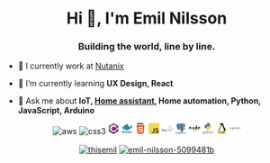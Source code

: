 <h1 align="center">Hi 👋, I'm Emil Nilsson</h1>
<h3 align="center">Building the world, line by line.</h3>

- 🔭 I currently work at [Nutanix](https://nutanix.com)

- 🌱 I’m currently learning **UX Design, React**

- 💬 Ask me about **IoT, [Home assistant](https://home-assistant.io), Home automation, Python, JavaScript, Arduino**

<p align="center"><img src="https://devicons.github.io/devicon/devicon.git/icons/amazonwebservices/amazonwebservices-original-wordmark.svg" alt="aws" width="20" height="20"/> <img src="https://devicons.github.io/devicon/devicon.git/icons/css3/css3-original-wordmark.svg" alt="css3" width="20" height="20"/> <img src="https://github.com/devicons/devicon/blob/master/icons/csharp/csharp-original.svg" alt="csharp" width="20" height="20"/> <img src="https://github.com/devicons/devicon/blob/master/icons/docker/docker-original-wordmark.svg" alt="docker" width="20" height="20"/> <img src="https://github.com/devicons/devicon/blob/master/icons/html5/html5-original-wordmark.svg" alt="html5" width="20" height="20"/> <img src="https://github.com/devicons/devicon/blob/master/icons/javascript/javascript-original.svg" alt="javascript" width="20" height="20"/> <img src="https://github.com/devicons/devicon/blob/master/icons/mysql/mysql-original-wordmark.svg" alt="mysql" width="20" height="20"/> <img src="https://github.com/devicons/devicon/blob/master/icons/postgresql/postgresql-original-wordmark.svg" alt="postgresql" width="20" height="20"/> <img src="https://github.com/devicons/devicon/blob/master/icons/nodejs/nodejs-original-wordmark.svg" alt="nodejs" width="20" height="20"/> <img src="https://github.com/devicons/devicon/blob/master/icons/python/python-original-wordmark.svg" alt="python" width="20" height="20"/> <img src="https://github.com/devicons/devicon/blob/master/icons/linux/linux-original.svg" alt="linux" width="20" height="20"/> <img src="https://github.com/devicons/devicon/blob/master/icons/express/express-original-wordmark.svg" alt="express" width="20" height="20"/></p><p align="center">
<a href="https://twitter.com/thisemil" target="blank"><img align="center" src="https://cdn.jsdelivr.net/npm/simple-icons@3.0.1/icons/twitter.svg" alt="thisemil" height="20" width="20" /></a>
<a href="https://linkedin.com/in/emil-nilsson-5099481b" target="blank"><img align="center" src="https://cdn.jsdelivr.net/npm/simple-icons@3.0.1/icons/linkedin.svg" alt="emil-nilsson-5099481b" height="20" width="20" /></a>
</p>
